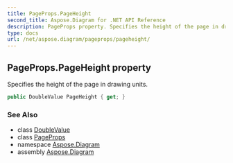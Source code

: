 ```yaml
---
title: PageProps.PageHeight
second_title: Aspose.Diagram for .NET API Reference
description: PageProps property. Specifies the height of the page in drawing units
type: docs
url: /net/aspose.diagram/pageprops/pageheight/
---
```

## PageProps.PageHeight property

Specifies the height of the page in drawing units.

```csharp
public DoubleValue PageHeight { get; }
```

### See Also

* class [DoubleValue](../../doublevalue/)
* class [PageProps](../)
* namespace [Aspose.Diagram](../../pageprops/)
* assembly [Aspose.Diagram](../../../)


